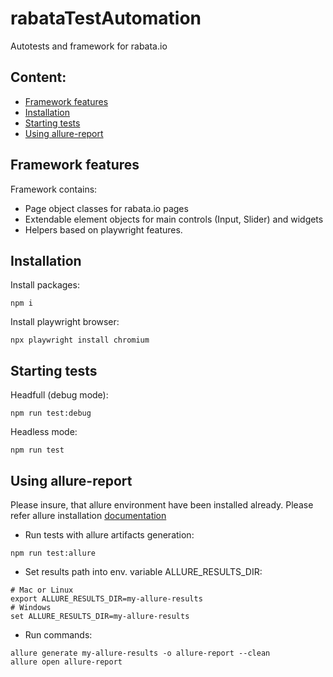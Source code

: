 # rabataTestAutomation

Autotests and framework for rabata.io

## Content:

- [Framework features](#framework-features)
- [Installation](#installation)
- [Starting tests](#starting-tests)
- [Using allure-report](#using-allure-report)


## Framework features

Framework contains:
- Page object classes for rabata.io pages
- Extendable element objects for main controls (Input, Slider) and widgets
- Helpers based on playwright features.


## Installation

Install packages:
```
npm i
```
Install playwright browser:
```
npx playwright install chromium
```

## Starting tests

Headfull (debug mode):
```
npm run test:debug
```

Headless mode:
```
npm run test
```

## Using allure-report
Please insure, that allure environment have been installed already. Please refer allure installation [documentation](https://allurereport.org/docs/gettingstarted-installation/)

- Run tests with allure artifacts generation:
```
npm run test:allure
```

- Set results path into env. variable ALLURE_RESULTS_DIR:  

```
# Mac or Linux
export ALLURE_RESULTS_DIR=my-allure-results  
# Windows
set ALLURE_RESULTS_DIR=my-allure-results 
```  

- Run commands:
```
allure generate my-allure-results -o allure-report --clean
allure open allure-report  
```
